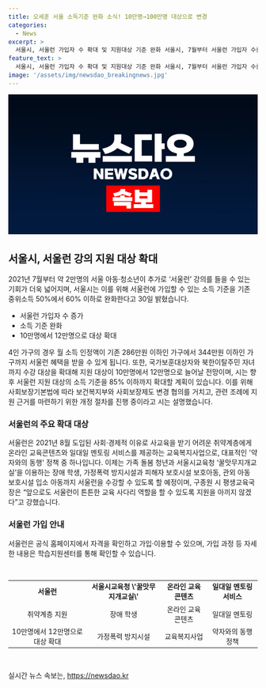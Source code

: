 ```yaml
---
title: 오세훈 서울 소득기준 완화 소식! 10만명→100만명 대상으로 변경
categories:
  - News
excerpt: >
  서울시, 서울런 가입자 수 확대 및 지원대상 기준 완화 서울시, 7월부터 서울런 가입자 수를 2만명 추가로 확장 및 지원대상 기준 완화한다고 발표했다. 소득 기준을 60%로 완화하고, 국가보훈대상자와 북한이탈주민 자녀를 포함한 지원 대상을 12만명으로 확대할 예정이며, 앞으로 소득 기준을 85%까지 확대할 계획이라고 밝혀졌다. 서울런은 온라인 교육콘텐츠와 일대일 멘토링 서비스를 제공하는 교육복지사업으로, 공식 홈페이지에서 가입 가능하며 자세한 내용은 학습지원센터를 통해 확인 가능하다.
feature_text: >
  서울시, 서울런 가입자 수 확대 및 지원대상 기준 완화 서울시, 7월부터 서울런 가입자 수를 2만명 추가로 확장 및 지원대상 기준 완화한다고 발표했다. 소득 기준을 60%로 완화하고, 국가보훈대상자와 북한이탈주민 자녀를 포함한 지원 대상을 12만명으로 확대할 예정이며, 앞으로 소득 기준을 85%까지 확대할 계획이라고 밝혀졌다. 서울런은 온라인 교육콘텐츠와 일대일 멘토링 서비스를 제공하는 교육복지사업으로, 공식 홈페이지에서 가입 가능하며 자세한 내용은 학습지원센터를 통해 확인 가능하다.
image: '/assets/img/newsdao_breakingnews.jpg'
---
```


<p><img src="/assets/img/newsdao_breakingnews.jpg" alt="pcversion 속보" /></p>

<h2 data-ke-size="size26">서울시, 서울런 강의 지원 대상 확대</h2>

<p data-ke-size="size16">2021년 7월부터 약 2만명의 서울 아동·청소년이 추가로 ‘서울런’ 강의를 들을 수 있는 기회가 더욱 넓어지며, 서울시는 이를 위해 서울런에 가입할 수 있는 소득 기준을 기존 중위소득 50%에서 60% 이하로 완화한다고 30일 밝혔습니다.</p>

<ul>
<li>서울런 가입자 수 증가</li>
<li>소득 기준 완화</li>
<li>10만명에서 12만명으로 대상 확대</li>
</ul>

<p data-ke-size="size16">4인 가구의 경우 월 소득 인정액이 기존 286만원 이하인 가구에서 344만원 이하인 가구까지 서울런 혜택을 받을 수 있게 됩니다. 또한, 국가보훈대상자와 북한이탈주민 자녀까지 수강 대상을 확대해 지원 대상이 10만명에서 12만명으로 늘어날 전망이며, 시는 향후 서울런 지원 대상의 소득 기준을 85% 이하까지 확대할 계획이 있습니다. 이를 위해 사회보장기본법에 따라 보건복지부와 사회보장제도 변경 협의를 거치고, 관련 조례에 지원 근거를 마련하기 위한 개정 절차를 진행 중이라고 시는 설명했습니다.</p>

<h3 data-ke-size="size24">서울런의 주요 확대 대상</h3>

<p data-ke-size="size16">서울런은 2021년 8월 도입된 사회·경제적 이유로 사교육을 받기 어려운 취약계층에게 온라인 교육콘텐츠와 일대일 멘토링 서비스를 제공하는 교육복지사업으로, 대표적인 '약자와의 동행' 정책 중 하나입니다. 이제는 가족 돌봄 청년과 서울시교육청 ‘꿀맛무지개교실’을 이용하는 장애 학생, 가정폭력 방지시설과 피해자 보호시설 보호아동, 관외 아동 보호시설 입소 아동까지 서울런을 수강할 수 있도록 할 예정이며, 구종원 시 평생교육국장은 “앞으로도 서울런이 튼튼한 교육 사다리 역할을 할 수 있도록 지원을 아끼지 않겠다”고 강했습니다.</p>

<h3 data-ke-size="size24">서울런 가입 안내</h3>

<p data-ke-size="size16">서울런은 공식 홈페이지에서 자격을 확인하고 가입·이용할 수 있으며, 가입 과정 등 자세한 내용은 학습지원센터를 통해 확인할 수 있습니다.</p>

<p data-ke-size="size16">&nbsp;</p>

<table>
<tbody>
<tr>
<td style="text-align: center; height: 17px;"><b>서울런</b></td>
<td style="text-align: center; height: 17px;"><b>서울시교육청 \'꿀맛무지개교실\'</b></td>
<td style="text-align: center; height: 17px;"><b>온라인 교육콘텐츠</b></td>
<td style="text-align: center; height: 17px;"><b>일대일 멘토링 서비스</b></td>
</tr>
<tr>
<td style="text-align: center; height: 17px;">취약계층 지원</td>
<td style="text-align: center; height: 17px;">장애 학생</td>
<td style="text-align: center; height: 17px;">온라인 교육 콘텐츠</td>
<td style="text-align: center; height: 17px;">일대일 멘토링</td>
</tr>
<tr>
<td style="text-align: center; height: 17px;">10만명에서 12만명으로 대상 확대</td>
<td style="text-align: center; height: 17px;">가정폭력 방지시설</td>
<td style="text-align: center; height: 17px;">교육복지사업</td>
<td style="text-align: center; height: 17px;">약자와의 동행 정책</td>
</tr>
</tbody>
</table>

<p data-ke-size="size16">&nbsp;</p>
실시간 뉴스 속보는, <a href="https://newsdao.kr" rel="dofollow">https://newsdao.kr</a>


